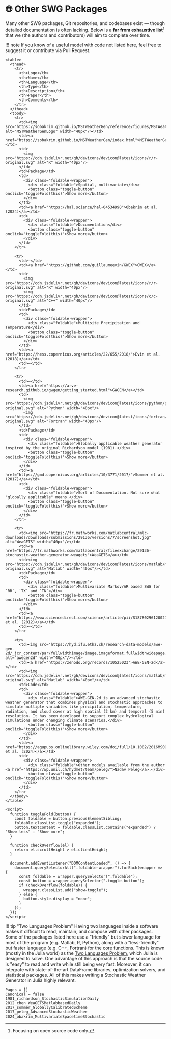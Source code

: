 # 🌐 Other SWG Packages

Many other SWG packages, Git repositories, and codebases exist — though detailed documentation is often lacking.
Below is a **far from exhaustive list**[^1] that we (the authors and contributors) will aim to complete over time.

[^1]: Focusing on open source code only.

!!! note
    If you know of a useful model with code not listed here, feel free to suggest it or contribute via Pull Request.

```@raw html
<table>
  <thead>
    <tr>
      <th>Logo</th>
      <th>Name</th>
      <th>Language</th>
      <th>Type</th>
      <th>Description</th>
      <th>Paper</th>
      <th>Comments</th>
    </tr>
  </thead>
  <tbody>
    <tr>
      <td><img src="https://sobakrim.github.io/MSTWeatherGen/reference/figures/MSTWeatherGen.png" alt="MSTWeatherGenLogo" width="40px"/></td>
      <td><a href="https://sobakrim.github.io/MSTWeatherGen/index.html">MSTWeatherGen</a></td>
      <td>
        <img src="https://cdn.jsdelivr.net/gh/devicons/devicon@latest/icons/r/r-original.svg" alt="R" width="40px"/>
      </td>
      <td>Package</td>
      <td>
        <div class="foldable-wrapper">
          <div class="foldable">Spatial, multivariate</div>
          <button class="toggle-button" onclick="toggleFold(this)">Show more</button>
        </div>
      </td>
      <td><a href="https://hal.science/hal-04534990">Obakrim et al. (2024)</a></td>
      <td>
        <div class="foldable-wrapper">
          <div class="foldable">Documentation</div>
          <button class="toggle-button" onclick="toggleFold(this)">Show more</button>
        </div>
      </td>
    </tr>

    <tr>
      <td>—</td>
      <td><a href="https://github.com/guillaumeevin/GWEX">GWEX</a></td>
      <td>
        <img src="https://cdn.jsdelivr.net/gh/devicons/devicon@latest/icons/r/r-original.svg" alt="R" width="40px"/>
        <img src="https://cdn.jsdelivr.net/gh/devicons/devicon@latest/icons/c/c-original.svg" alt="C++" width="40px"/>
      </td>
      <td>Package</td>
      <td>
        <div class="foldable-wrapper">
          <div class="foldable">Multisite Precipitation and Temperature</div>
          <button class="toggle-button" onclick="toggleFold(this)">Show more</button>
        </div>
      </td>
      <td><a href="https://hess.copernicus.org/articles/22/655/2018/">Evin et al. (2018)</a></td>
      <td>—</td>
    </tr>

    <tr>
      <td>—</td>
      <td><a href="https://arve-research.github.io/gwgen/getting_started.html">GWGEN</a></td>
      <td>
        <img src="https://cdn.jsdelivr.net/gh/devicons/devicon@latest/icons/python/python-original.svg" alt="Python" width="40px"/>
        <img src="https://cdn.jsdelivr.net/gh/devicons/devicon@latest/icons/fortran/fortran-original.svg" alt="Fortran" width="40px"/>
      </td>
      <td>Package</td>
      <td>
        <div class="foldable-wrapper">
          <div class="foldable">Globally applicable weather generator inspired by the original Richardson model (1981).</div>
          <button class="toggle-button" onclick="toggleFold(this)">Show more</button>
        </div>
      </td>
      <td><a href="https://gmd.copernicus.org/articles/10/3771/2017/">Sommer et al. (2017)</a></td>
      <td>
        <div class="foldable-wrapper">
          <div class="foldable">Sort of Documentation. Not sure what "globally applicable" means.</div>
          <button class="toggle-button" onclick="toggleFold(this)">Show more</button>
        </div>
      </td>
    </tr>

    <tr>
      <td><img src="https://fr.mathworks.com/matlabcentral/mlc-downloads/downloads/submissions/29136/versions/7/screenshot.jpg" alt="WeaGETS" width="40px"/></td>
      <td><a href="https://fr.mathworks.com/matlabcentral/fileexchange/29136-stochastic-weather-generator-weagets">WeaGETS</a></td>
      <td><img src="https://cdn.jsdelivr.net/gh/devicons/devicon@latest/icons/matlab/matlab-original.svg" alt="Matlab" width="40px"/></td>
      <td>Package</td>
      <td>
        <div class="foldable-wrapper">
          <div class="foldable">Multivariate Markov/AR based SWG for `RR`, `TX` and `TN`</div>
          <button class="toggle-button" onclick="toggleFold(this)">Show more</button>
        </div>
      </td>
      <td><a href="https://www.sciencedirect.com/science/article/pii/S1878029612002125">Feng et al. (2012)</a></td>
      <td>—</td>
    </tr>

    <tr>
      <td><img src="https://hyd.ifu.ethz.ch/research-data-models/awe-gen-2d/_jcr_content/par/fullwidthimage/image.imageformat.fullwidthwidepage.829715501.jpg" alt="awegen2d" width="40px"/></td>
      <td><a href="https://zenodo.org/records/10525023">AWE-GEN-2d</a></td>
      <td><img src="https://cdn.jsdelivr.net/gh/devicons/devicon@latest/icons/matlab/matlab-original.svg" alt="Matlab" width="40px"/></td>
      <td>Code</td>
      <td>
        <div class="foldable-wrapper">
          <div class="foldable">AWE-GEN-2d is an advanced stochastic weather generator that combines physical and stochastic approaches to simulate multiple variables like precipitation, temperature, radiation, and cloud cover at high spatial (2 km) and temporal (5 min) resolution. It has been developed to support complex hydrological simulations under changing climate scenarios.</div>
          <button class="toggle-button" onclick="toggleFold(this)">Show more</button>
        </div>
      </td>
      <td><a href="https://agupubs.onlinelibrary.wiley.com/doi/full/10.1002/2016MS000854">Peleg et al. (2024)</a></td>
      <td>
        <div class="foldable-wrapper">
          <div class="foldable">Other models available from the author <a href="https://wp.unil.ch/hydmet/team/peleg/">Nadav Peleg</a>.</div>
          <button class="toggle-button" onclick="toggleFold(this)">Show more</button>
        </div>
      </td>
    </tr>
  </tbody>
</table>

<script>
  function toggleFold(button) {
    const foldable = button.previousElementSibling;
    foldable.classList.toggle("expanded");
    button.textContent = foldable.classList.contains("expanded") ? "Show less" : "Show more";
  }

  function checkOverflow(el) {
    return el.scrollHeight > el.clientHeight;
  }

  document.addEventListener("DOMContentLoaded", () => {
    document.querySelectorAll(".foldable-wrapper").forEach(wrapper => {
      const foldable = wrapper.querySelector(".foldable");
      const button = wrapper.querySelector(".toggle-button");
      if (checkOverflow(foldable)) {
        wrapper.classList.add("show-toggle");
      } else {
        button.style.display = "none";
      }
    });
  });
</script>
```

!!! tip "Two Languages Problem"
    Having two languages inside a software makes it difficult to read, maintain, and compose with other packages.
    Some of the packages listed here use a "friendly" but slower language for most of the program (e.g. Matlab, R, Python), along with a "less-friendly" but faster language (e.g. C++, Fortran) for the core functions.
    This is known (mostly in the Julia world) as the [Two Languages Problem](https://juliadatascience.io/julia_accomplish), which Julia is designed to solve. One advantage of this approach is that the source code is "easy" to read and write while still being very fast. Moreover, it can integrate with state-of-the-art DataFrame libraries, optimization solvers, and statistical packages. All of this makes writing a Stochastic Weather Generator in Julia highly relevant.

```@bibliography
Pages = []
Canonical = false
1981_richardson_StochasticSimulationDaily
2012_chen_WeaGETSMatlabbasedDaily
2017_sommer_GloballyCalibratedScheme
2017_peleg_AdvancedStochasticWeather
2024_obakrim_MultivariateSpacetimeStochastic
```
